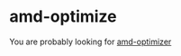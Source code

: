 # amd-optimize
You are probably looking for [amd-optimizer](//github.com/mariusGundersen/amd-optimizer)
